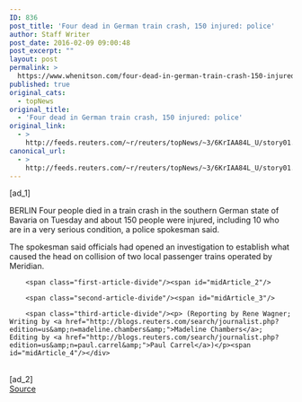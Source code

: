 ```yaml
---
ID: 836
post_title: 'Four dead in German train crash, 150 injured: police'
author: Staff Writer
post_date: 2016-02-09 09:00:48
post_excerpt: ""
layout: post
permalink: >
  https://www.whenitson.com/four-dead-in-german-train-crash-150-injured-police/
published: true
original_cats:
  - topNews
original_title:
  - 'Four dead in German train crash, 150 injured: police'
original_link:
  - >
    http://feeds.reuters.com/~r/reuters/topNews/~3/6KrIAA84L_U/story01.htm
canonical_url:
  - >
    http://feeds.reuters.com/~r/reuters/topNews/~3/6KrIAA84L_U/story01.htm
---
```

 [ad_1]
<br><div id="articleText">
<span id="midArticle_start"/>

<span class="focusParagraph" readability="6"><p><span class="articleLocation">BERLIN</span> Four people died in a train crash in the southern German state of Bavaria on Tuesday and about 150 people were injured, including 10 who are in a very serious condition, a police spokesman said.</p></span><span id="midArticle_0"/><p>The spokesman said officials had opened an investigation to establish what caused the head on collision of two local passenger trains operated by Meridian.</p><span id="midArticle_1"/>
        
        <span class="first-article-divide"/><span id="midArticle_2"/>
        
        <span class="second-article-divide"/><span id="midArticle_3"/>
        
        <span class="third-article-divide"/><p> (Reporting by Rene Wagner; Writing by <a href="http://blogs.reuters.com/search/journalist.php?edition=us&amp;n=madeline.chambers&amp;">Madeline Chambers</a>; Editing by <a href="http://blogs.reuters.com/search/journalist.php?edition=us&amp;n=paul.carrel&amp;">Paul Carrel</a>)</p><span id="midArticle_4"/></div>
<br>[ad_2]
<br><a href="http://feeds.reuters.com/~r/reuters/topNews/~3/6KrIAA84L_U/story01.htm">Source </a>
